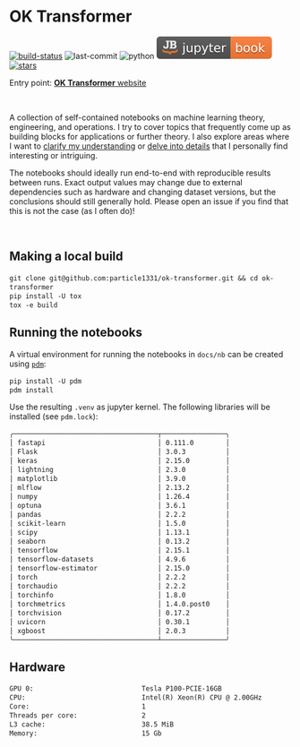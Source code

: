 # OK Transformer

[![build-status](https://img.shields.io/endpoint.svg?url=https%3A%2F%2Factions-badge.atrox.dev%2Fparticle1331%2Fok-transformer%2Fbadge%3Fref%3Dmaster&label=build&logo=none)](https://actions-badge.atrox.dev/particle1331/ok-transformer/goto?ref=master)
![last-commit](https://img.shields.io/github/last-commit/particle1331/ok-transformer/master)
![python](https://shields.io/badge/python-3.10%20-blue)
![jupyter-book](https://github.com/executablebooks/jupyter-book/raw/master/docs/images/badge.svg)
[![stars](https://img.shields.io/github/stars/particle1331/ok-transformer?style=social)](https://github.com/particle1331/ok-transformer) 

Entry point: [**OK Transformer** website](https://particle1331.github.io/ok-transformer/intro.html)

<br>

A collection of self-contained notebooks on machine learning theory, engineering, and operations. I try to cover topics that frequently come up as building blocks for applications or further theory. I also explore areas where I want to [clarify my understanding](http://www.paulgraham.com/words.html) or [delve into details](http://www.paulgraham.com/getideas.html) that I personally find interesting or intriguing.

The notebooks 
should ideally run end-to-end with reproducible results between 
runs. Exact output values may change due to 
external dependencies such as hardware and changing dataset versions, 
but the conclusions should still generally hold. Please open an issue
if you find that this is not the case (as I often do)!

<br>

## Making a local build

```
git clone git@github.com:particle1331/ok-transformer.git && cd ok-transformer
pip install -U tox
tox -e build
```

## Running the notebooks

A virtual environment for running the notebooks in `docs/nb` can be 
created using [`pdm`](https://github.com/pdm-project/pdm):

```
pip install -U pdm
pdm install
```

Use the resulting `.venv` as jupyter kernel. 
The following libraries will be installed (see `pdm.lock`):

```text
╭────────────────────────────────────┬────────────────╮
│ fastapi                            │ 0.111.0        │
│ Flask                              │ 3.0.3          │
│ keras                              │ 2.15.0         │
│ lightning                          │ 2.3.0          │
│ matplotlib                         │ 3.9.0          │
│ mlflow                             │ 2.13.2         │
│ numpy                              │ 1.26.4         │
│ optuna                             │ 3.6.1          │
│ pandas                             │ 2.2.2          │
│ scikit-learn                       │ 1.5.0          │
│ scipy                              │ 1.13.1         │
│ seaborn                            │ 0.13.2         │
│ tensorflow                         │ 2.15.1         │
│ tensorflow-datasets                │ 4.9.6          │
│ tensorflow-estimator               │ 2.15.0         │
│ torch                              │ 2.2.2          │
│ torchaudio                         │ 2.2.2          │
│ torchinfo                          │ 1.8.0          │
│ torchmetrics                       │ 1.4.0.post0    │
│ torchvision                        │ 0.17.2         │
│ uvicorn                            │ 0.30.1         │
│ xgboost                            │ 2.0.3          │
╰────────────────────────────────────┴────────────────╯
```

## Hardware

```
GPU 0:                           Tesla P100-PCIE-16GB
CPU:                             Intel(R) Xeon(R) CPU @ 2.00GHz
Core:                            1
Threads per core:                2
L3 cache:                        38.5 MiB
Memory:                          15 Gb
```
